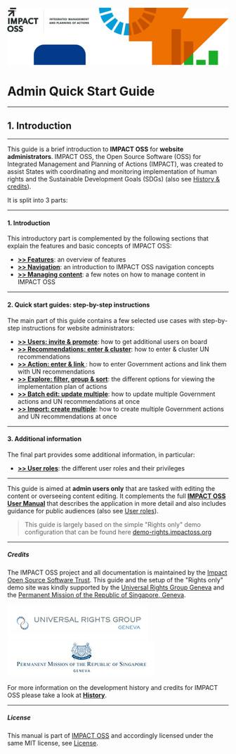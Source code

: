 ![](/assets/header.png)

# Admin Quick Start Guide

---
## 1. Introduction
---

This guide is a brief introduction to **IMPACT OSS** for **website administrators**. IMPACT OSS, the Open Source Software (OSS) for Integrated Management and Planning of Actions (IMPACT), was created to assist States with coordinating and monitoring implementation of human rights and the Sustainable Development Goals (SDGs) (also see [History & credits](/appendix/history.md)).

It is split into 3 parts:

---

#### 1. Introduction

This introductory part is complemented by the following sections that explain the features and basic concepts of IMPACT OSS:

* **[>> Features](/intro/features.md)**: an overview of features
* **[>> Navigation](/intro/navigation.md)**: an introduction to IMPACT OSS navigation concepts
* **[>> Managing content](/intro/management.md)**: a few notes on how to manage content in IMPACT OSS

---

#### 2. Quick start guides: step-by-step instructions

The main part of this guide contains a few selected use cases with step-by-step instructions for website administrators:

* **[>> Users: invite & promote](/guide/users-admin.md)**: how to get additional users on board
* **[>> Recommendations: enter & cluster](/guide/enter-recommendations.md)**: how to enter & cluster UN recommendations
* **[>> Action: enter & link ](/guide/enter-recommendations.md)**: how to enter Government actions and link them with UN recommendations
* **[>> Explore: filter, group & sort](/guide/explore.md)**: the different options for viewing the implementation plan of actions
* **[>> Batch edit: update multiple](guide/batch-edit.md)**: how to update multiple Government actions and UN recommendations at once
* **[>> Import: create multiple](guide/import.md)**: how to create multiple Government actions and UN recommendations at once

---

#### 3. Additional information

The final part provides some additional information, in particular:

* **[>> User roles](/info/userroles.md)**: the different user roles and their privileges

---

This guide is aimed at **admin users only** that are tasked with editing the content or overseeing content editing. It complements the full **[IMPACT OSS User Manual](https://user-manual.impactoss.org)** that describes the application in more detail and also includes guidance for public audiences (also see [User roles](/info/userroles.md)).

> This guide is largely based on the simple "Rights only" demo configuration that can be found here [demo-rights.impactoss.org](https://demo-rights.impactoss.org)

---

##### Credits

The IMPACT OSS project and all documentation is maintained by the [Impact Open Source Software Trust](http://impactoss.org/). This guide and the setup of the "Rights only" demo site was kindly supported by the [Universal Rights Group Geneva](http://www.universal-rights.org/) and the [Permanent Mission of the Republic of Singapore, Geneva](https://www.mfa.gov.sg/content/mfa/overseasmission/geneva.html).

![](/assets/universal-rights-group.png)![](/assets/singapore-mission-geneva.png)

For more information on the development history and credits for IMPACT OSS please take a look at [**History**](/appendix/history.md).

---

##### License

This manual is part of [IMPACT OSS](https://github.com/impactoss/impactoss-client) and accordingly licensed under the same MIT license, see [License](LICENSE.md).

